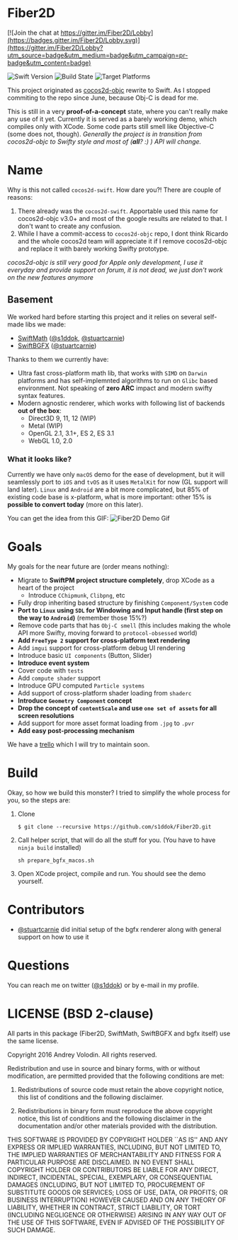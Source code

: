 # Fiber2D

[![Join the chat at https://gitter.im/Fiber2D/Lobby](https://badges.gitter.im/Fiber2D/Lobby.svg)](https://gitter.im/Fiber2D/Lobby?utm_source=badge&utm_medium=badge&utm_campaign=pr-badge&utm_content=badge)

![Swift Version](https://img.shields.io/badge/swift-3.0.1-green.svg?style=flat)
![Build State](https://img.shields.io/wercker/ci/wercker/docs.svg)
![Target Platforms](https://img.shields.io/badge/platform-iOS%20%7C%20tvOS%20%7C%20macOS%20%7C%20linux%20%7C%20Android%20-lightgrey.svg)

This project originated as [cocos2d-objc](https://github.com/cocos2d/cocos2d-objc) rewrite to Swift. As I stopped commiting to the repo since June, because Obj-C is dead for me. 

This is still in a very **proof-of-a-concept** state, where you can't really make any use of it yet. Currently it is served as a barely working demo, which compiles only with XCode. Some code parts still smell like Objective-C (some does not, though). *Generally the project is in transition from cocos2d-objc to Swifty style and most of (**all**? :) ) API will change.*

# Name
Why is this not called `cocos2d-swift`. How dare you?!
There are couple of reasons:

1. There already was the `cocos2d-swift`. Apportable used this name for cocos2d-objc v3.0+ and most of the google results are related to that. I don't want to create any confusion.
2. While I have a commit-access to `cocos2d-objc` repo, I dont think Ricardo and the whole cocos2d team will appreciate it if I remove cocos2d-objc and replace it with barely working Swifty prototype. 

*cocos2d-objc is still very good for Apple only development, I use it everyday and provide support on forum, it is not dead, we just don't work on the new features anymore*

## Basement 
We worked hard before starting this project and it relies on several self-made libs we made:
* [SwiftMath](https://github.com/SwiftGFX/SwiftMath) ([@s1ddok](https://github.com/s1ddok), [@stuartcarnie](https://github.com/stuartcarnie))
* [SwiftBGFX](https://github.com/SwiftGFX/SwiftBGFX) ([@stuartcarnie](https://github.com/stuartcarnie))

Thanks to them we currently have:
* Ultra fast cross-platform math lib, that works with `SIMD` on `Darwin` platforms and has self-implemnted algorithms to run on `Glibc` based environment. Not speaking of **zero ARC** impact and modern swifty syntax features.
* Modern agnostic renderer, which works with following list of backends **out of the box**:
  * Direct3D 9, 11, 12 (WIP)
  * Metal (WIP)
  * OpenGL 2.1, 3.1+, ES 2, ES 3.1
  * WebGL 1.0, 2.0

### What it looks like?
Currently we have only `macOS` demo for the ease of development, but it will seamlessly port to `iOS` and `tvOS` as it uses `MetalKit` for now (GL support will land later). `Linux` and `Android` are a bit more complicated, but 85% of existing code base is x-platform, what is more important: other 15% is **possible to convert today** (more on this later).

You can get the idea from this GIF: 
![Fiber2D Demo Gif](http://imgur.com/CP6d9kT.gif)

# Goals
My goals for the near future are (order means nothing):

* Migrate to **SwiftPM project structure completely**, drop XCode as a heart of the project
  * Introduce `CChipmunk`, `Clibpng`, etc
* Fully drop inheriting based structure by finishing `Component/System` code
* **Port to `Linux` using `SDL` for Windowing and Input handle (first step on the way to `Android`)** (remember those 15%?)
* Remove code parts that has `Obj-C smell` (this includes making the whole API more Swifty, moving forward to `protocol-obsessed` world)
* **Add `FreeType 2` support for cross-platform text rendering**
* Add `imgui` support for cross-platform debug UI rendering
* Introduce basic `UI components` (Button, Slider)
* **Introduce event system**
* Cover code with `tests`
* Add `compute shader` support
* Introduce GPU computed `Particle systems`
* Add support of cross-platform shader loading from `shaderc` 
* **Introduce `Geometry Component` concept**
* **Drop the concept of `contentScale` and use `one set of assets` for all screen resolutions**
* Add support for more asset format loading from `.jpg` to `.pvr`
* **Add easy post-processing mechanism**

We have a [trello](https://trello.com/b/eUe8CkrW/fiber2d) which I will try to maintain soon.

# Build
Okay, so how we build this monster? I tried to simplify the whole process for you, so the steps are:

1. Clone

   ```$ git clone --recursive https://github.com/s1ddok/Fiber2D.git```

2. Call helper script, that will do all the stuff for you. (You have to have `ninja build` installed)

   ``` sh prepare_bgfx_macos.sh ```

3. Open XCode project, compile and run. You should see the demo yourself.

# Contributors 

* [@stuartcarnie](https://github.com/stuartcarnie) did initial setup of the bgfx renderer along with general support on how to use it

# Questions

You can reach me on twitter ([@s1ddok](https://twitter.com/s1ddok)) or by e-mail in my profile.

# LICENSE (BSD 2-clause)

All parts in this package (Fiber2D, SwiftMath, SwiftBGFX and bgfx itself) use the same license. 

Copyright 2016 Andrey Volodin. All rights reserved.

Redistribution and use in source and binary forms, with or without
modification, are permitted provided that the following conditions are met:

   1. Redistributions of source code must retain the above copyright notice,
      this list of conditions and the following disclaimer.

   2. Redistributions in binary form must reproduce the above copyright
      notice, this list of conditions and the following disclaimer in the
      documentation and/or other materials provided with the distribution.

THIS SOFTWARE IS PROVIDED BY COPYRIGHT HOLDER ``AS IS'' AND ANY EXPRESS OR
IMPLIED WARRANTIES, INCLUDING, BUT NOT LIMITED TO, THE IMPLIED WARRANTIES OF
MERCHANTABILITY AND FITNESS FOR A PARTICULAR PURPOSE ARE DISCLAIMED. IN NO
EVENT SHALL COPYRIGHT HOLDER OR CONTRIBUTORS BE LIABLE FOR ANY DIRECT,
INDIRECT, INCIDENTAL, SPECIAL, EXEMPLARY, OR CONSEQUENTIAL DAMAGES
(INCLUDING, BUT NOT LIMITED TO, PROCUREMENT OF SUBSTITUTE GOODS OR SERVICES;
LOSS OF USE, DATA, OR PROFITS; OR BUSINESS INTERRUPTION) HOWEVER CAUSED AND
ON ANY THEORY OF LIABILITY, WHETHER IN CONTRACT, STRICT LIABILITY, OR TORT
(INCLUDING NEGLIGENCE OR OTHERWISE) ARISING IN ANY WAY OUT OF THE USE OF
THIS SOFTWARE, EVEN IF ADVISED OF THE POSSIBILITY OF SUCH DAMAGE.
